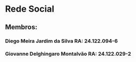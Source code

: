 # Rede Social
## Membros:
### Diego Meira Jardim da Silva RA: 24.122.094-6
### Giovanne Delghingaro Montalvão RA: 24.122.029-2
